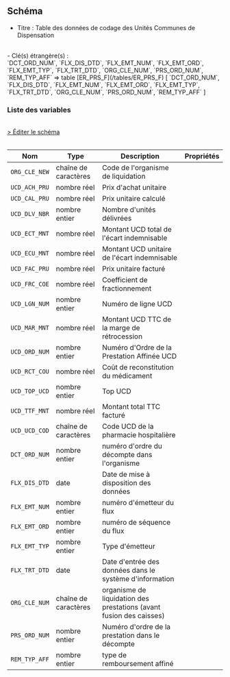 ## Schéma

- Titre : Table des données de codage des Unités Communes de Dispensation
<br />
- Clé(s) étrangère(s) : <br />
`DCT_ORD_NUM`, `FLX_DIS_DTD`, `FLX_EMT_NUM`, `FLX_EMT_ORD`, `FLX_EMT_TYP`, `FLX_TRT_DTD`, `ORG_CLE_NUM`, `PRS_ORD_NUM`, `REM_TYP_AFF` => table [ER_PRS_F](/tables/ER_PRS_F) [ `DCT_ORD_NUM`, `FLX_DIS_DTD`, `FLX_EMT_NUM`, `FLX_EMT_ORD`, `FLX_EMT_TYP`, `FLX_TRT_DTD`, `ORG_CLE_NUM`, `PRS_ORD_NUM`, `REM_TYP_AFF` ]<br />

### Liste des variables
<br />
<div>
    <a href="https://gitlab.com/healthdatahub/schema-snds/edit/master/schemas/DCIR/ER_UCD_F.json"  
    arget="_blank" rel="noopener noreferrer">> Éditer le schéma</a>
    <OutboundLink />
</div>
<br />

Nom|Type|Description|Propriétés
-|-|-|-
`ORG_CLE_NEW`|chaîne de caractères|Code de l&#x27;organisme de liquidation||
`UCD_ACH_PRU`|nombre réel|Prix d&#x27;achat unitaire||
`UCD_CAL_PRU`|nombre réel|Prix unitaire calculé||
`UCD_DLV_NBR`|nombre entier|Nombre d&#x27;unités délivrées||
`UCD_ECT_MNT`|nombre réel|Montant UCD total de l&#x27;écart indemnisable||
`UCD_ECU_MNT`|nombre réel|Montant UCD unitaire de l&#x27;écart indemnisable||
`UCD_FAC_PRU`|nombre réel|Prix unitaire facturé||
`UCD_FRC_COE`|nombre réel|Coefficient de fractionnement||
`UCD_LGN_NUM`|nombre entier|Numéro de ligne UCD||
`UCD_MAR_MNT`|nombre réel|Montant UCD TTC de la marge de rétrocession||
`UCD_ORD_NUM`|nombre entier|Numéro d&#x27;Ordre de la Prestation Affinée UCD||
`UCD_RCT_COU`|nombre réel|Coût de reconstitution du médicament||
`UCD_TOP_UCD`|nombre entier|Top UCD||
`UCD_TTF_MNT`|nombre réel|Montant total TTC facturé||
`UCD_UCD_COD`|chaîne de caractères|Code UCD de la pharmacie hospitalière||
`DCT_ORD_NUM`|nombre entier|numéro d&#x27;ordre du décompte dans l&#x27;organisme||
`FLX_DIS_DTD`|date|Date de mise à disposition des données||
`FLX_EMT_NUM`|nombre entier|numéro d&#x27;émetteur du flux||
`FLX_EMT_ORD`|nombre entier|numéro de séquence du flux||
`FLX_EMT_TYP`|nombre entier|Type d&#x27;émetteur||
`FLX_TRT_DTD`|date|Date d&#x27;entrée des données dans le système d&#x27;information||
`ORG_CLE_NUM`|chaîne de caractères|organisme de liquidation des prestations (avant fusion des caisses)||
`PRS_ORD_NUM`|nombre entier|Numéro d&#x27;ordre de la prestation dans le décompte||
`REM_TYP_AFF`|nombre entier|type de remboursement affiné||

